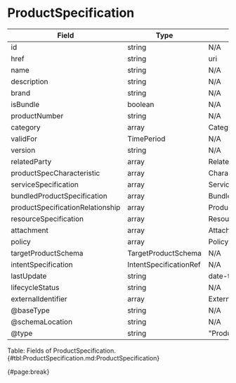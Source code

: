 <!--
    ATTENTION: This file was generated via gradle!
               Do NOT manually edit this file! Any such changes will be overwritten!
-->

# ProductSpecification

| Field | Type | Format | Required |
| ------- | ------- | ------- | --- |
| id | string | N/A | No |
| href | string | uri | No |
| name | string | N/A | No |
| description | string | N/A | No |
| brand | string | N/A | No |
| isBundle | boolean | N/A | No |
| productNumber | string | N/A | No |
| category | array | CategoryRef | No |
| validFor | TimePeriod | N/A | No |
| version | string | N/A | No |
| relatedParty | array | RelatedPartyRefOrPartyRoleRef | No |
| productSpecCharacteristic | array | CharacteristicSpecification | No |
| serviceSpecification | array | ServiceSpecificationRef | No |
| bundledProductSpecification | array | BundledProductSpecification | No |
| productSpecificationRelationship | array | ProductSpecificationRelationship | No |
| resourceSpecification | array | ResourceSpecificationRef | No |
| attachment | array | AttachmentOrDocumentRef | No |
| policy | array | PolicyRef | No |
| targetProductSchema | TargetProductSchema | N/A | No |
| intentSpecification | IntentSpecificationRef | N/A | No |
| lastUpdate | string | date-time | No |
| lifecycleStatus | string | N/A | No |
| externalIdentifier | array | ExternalIdentifier | No |
| @baseType | string | N/A | No |
| @schemaLocation | string | N/A | No |
| @type | string | "ProductSpecification" | Yes |

Table: Fields of ProductSpecification. {#tbl:ProductSpecification.md:ProductSpecification}

{#page:break}
